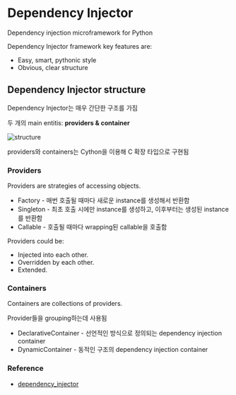 # Dependency Injector

Dependency injection microframework for Python

Dependency Injector framework key features are:  

* Easy, smart, pythonic style
* Obvious, clear structure


## Dependency Injector structure
Dependency Injector는 매우 간단한 구조를 가짐

두 개의 main entitis: **providers & container**

![structure](https://raw.githubusercontent.com/wiki/ets-labs/python-dependency-injector/img/internals.png)

providers와 containers는 Cython을 이용해 C 확장 타입으로 구현됨

### Providers
Providers are strategies of accessing objects.

* Factory - 매번 호출될 때마다 새로운 instance를 생성해서 반환함
* Singleton - 최초 호출 시에만 instance를 생성하고, 이후부터는 생성된 instance를 반환함
* Callable - 호출될 때마다 wrapping된 callable을 호출함

Providers could be:

* Injected into each other.
* Overridden by each other.
* Extended.

### Containers
Containers are collections of providers.

Provider들을 grouping하는데 사용됨

* DeclarativeContainer - 선언적인 방식으로 정의되는 dependency injection container
* DynamicContainer - 동적인 구조의 dependency injection container


### Reference
* [dependency_injector](https://pypi.python.org/pypi/dependency_injector/)